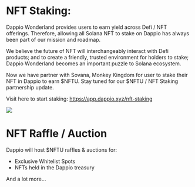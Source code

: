 # NFT Staking:

Dappio Wonderland provides users to earn yield across Defi / NFT offerings. Therefore, allowing all Solana NFT to stake on Dappio has always been part of our mission and roadmap.

We believe the future of NFT will interchangeably interact with Defi products; and to create a friendly, trusted environment for holders to stake; Dappio Wonderland becomes an important puzzle to Solana ecosystem.

Now we have partner with Sovana, Monkey Kingdom for user to stake their NFT in Dappio to earn $NFTU. Stay tuned for our $NFTU / NFT Staking partnership update.

Visit here to start staking: https://app.dappio.xyz/nft-staking

![](https://hackmd.io/_uploads/SkVh5gFU5.png)

# NFT Raffle / Auction 

Dappio will host $NFTU raffles & auctions for:
- Exclusive Whitelist Spots
- NFTs held in the Dappio treasury

And a lot more...


